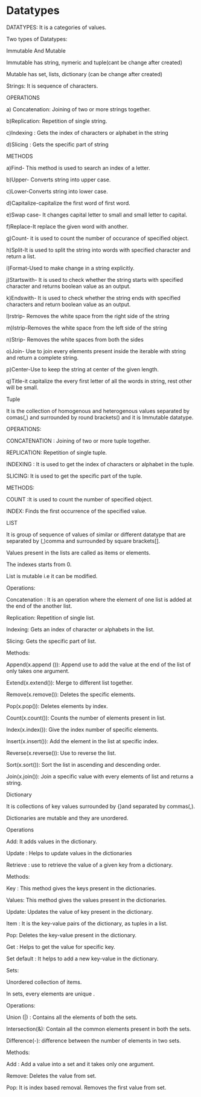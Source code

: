 # Datatypes

DATATYPES: It is a categories of values.

Two types of Datatypes:

Immutable And Mutable

Immutable has string, nymeric and tuple(cant be change after created)

Mutable has set, lists, dictionary (can be change after created)

Strings: It is sequence of characters.

OPERATIONS

a) Concatenation: Joining of two or more strings together.

b)Replication: Repetition of single string.

c)Indexing : Gets the index of characters or alphabet in the string

d)Slicing : Gets the specific part of string

METHODS

a)Find- This method is used to search an index of a letter.

b)Upper- Converts string into upper case.

c)Lower-Converts string into lower case.

d)Capitalize-capitalize the first word of first word.

e)Swap case- It changes capital letter to small and small letter to capital.

f)Replace-It replace the given word with another.

g)Count- it is used to count the number of occurance of specified object.

h)Split-It is used to split the string into words with specified character and return a list.

i)Format-Used to make change in a string explicitly.

j)Startswith- It is used to check whether the string starts with specified character and returns boolean value as an output.

k)Endswith- It is used to check whether the string ends with specified characters and return boolean value as an output.

l)rstrip- Removes the white space from the right side of the string

m)lstrip-Removes the white space from the left side of the string

n)Strip- Removes the white spaces from both the sides

o)Join- Use to join every elements present inside the iterable with string and return a complete string.

p)Center-Use to keep the string at center of the given length.

q)Title-it capitalize the every first letter of all the words in string, rest other will be small.



Tuple

It is the collection of homogenous and heterogenous values separated by comas(,) and surrounded by round brackets() and it is Immutable datatype.

OPERATIONS:

CONCATENATION : Joining of two or more tuple together.

REPLICATION: Repetition of single tuple.

INDEXING : It is used to get the index of characters or alphabet in the tuple.

SLICING: It is used to get the specific part of the tuple.

METHODS:

COUNT :It is used to count the number of specified object.

INDEX: Finds the first occurrence of the specified value.


LIST

It is group of sequence of values of similar or different datatype that are separated by (,)comma and surrounded by square brackets[].

Values present in the lists are called as items or elements.

The indexes starts from 0.

List is mutable i.e it can be modified.

Operations:

Concatenation : It is an operation where the element of one list is added at the end of the another list.

Replication: Repetition of single list.

Indexing: Gets an index of character or alphabets in the list.

Slicing: Gets the specific part of list.

Methods:

Append(x.append ()): Append use to add the value at the end of the list of only takes one argument.

Extend(x.extend()): Merge to different list together.

Remove(x.remove()): Deletes the specific elements.

Pop(x.pop()): Deletes elements by index.

Count(x.count()): Counts the number of elements present in list.

Index(x.index()): Give the index number of specific elements.

Insert(x.insert()): Add the element in the list at specific index.

Reverse(x.reverse()): Use to reverse the list.

Sort(x.sort()): Sort the list in ascending and descending order.

Join(x.join()): Join a specific value with every elements of list and returns a string.



Dictionary

It is collections of key values surrounded by {}and separated by commas(,).

Dictionaries are mutable and they are unordered.

Operations

Add: It adds values in the dictionary.

Update : Helps to update values in the dictionaries

Retrieve : use to retrieve the value of a given key from a dictionary.

Methods:

Key : This method gives the keys present in the dictionaries.

Values: This method gives the values present in the dictionaries.

Update: Updates the value of key present in the dictionary.

Item : It is the key-value pairs of the dictionary, as tuples in a list.

Pop: Deletes the key-value present in the dictionary.

Get : Helps to get the value for specific key.

Set default : It helps to add a new key-value in the dictionary.



Sets:

Unordered collection of items.

In sets, every elements are unique .

Operations:

Union (|) : Contains all the elements of both the sets.

Intersection(&): Contain all the common elements present in both the sets.

Difference(-): difference between the number of elements in two sets.

Methods:

Add : Add a value into a set and it takes only one argument.

Remove: Deletes the value from set.

Pop: It is index based removal. Removes the first value from set.

